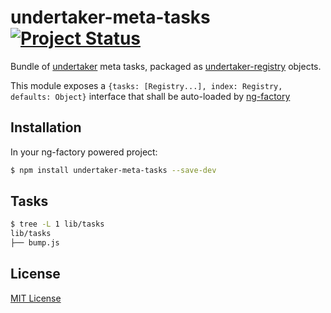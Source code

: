 
# undertaker-meta-tasks [![Project Status](https://img.shields.io/badge/status-experimental-orange.svg?style=flat)](https://github.com/ng-tools/undertaker-meta-tasks)

Bundle of [undertaker](https://github.com/phated/undertaker) meta tasks, packaged as [undertaker-registry](https://github.com/phated/undertaker-registry) objects.

This module exposes a `{tasks: [Registry...], index: Registry, defaults: Object}` interface that shall be auto-loaded by [ng-factory](https://github.com/ng-tools/ng-factory)


## Installation

In your ng-factory powered project:

```bash
$ npm install undertaker-meta-tasks --save-dev
```

## Tasks

```bash
$ tree -L 1 lib/tasks
lib/tasks
├── bump.js
```

## License

[MIT License](http://en.wikipedia.org/wiki/MIT_License)

